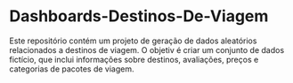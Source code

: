 # Dashboards-Destinos-De-Viagem
Este repositório contém um projeto de geração de dados aleatórios relacionados a destinos de viagem. O objetiv é criar um conjunto de dados fictício, que inclui informações sobre destinos, avaliações, preços e categorias de pacotes de viagem.
